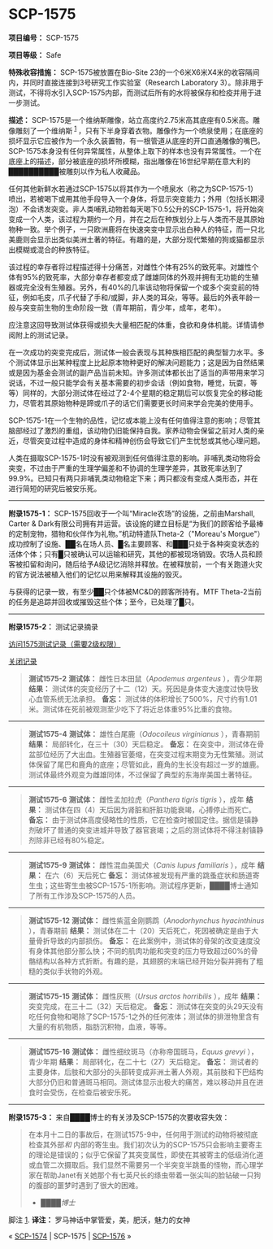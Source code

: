 # SCP-1575
                        


**项目编号：** SCP-1575

**项目等级：** Safe

**特殊收容措施：** SCP-1575被放置在Bio-Site 23的一个6米X6米X4米的收容隔间内，并同时直接连接到3号研究工作实验室（Research Laboratory 3）。除非用于测试，不得将水引入SCP-1575内部，而测试后所有的水将被保存和检疫并用于进一步测试。

**描述：** SCP-1575是一个维纳斯雕像，站立高度约2.75米高其底座有0.5米高。雕像雕刻了一个维纳斯<sup class='footnoteref'>
 <a shape='rect' class='footnoteref' id='footnoteref-1' href='javascript:;' onclick='WIKIDOT.page.utils.scrollToReference(&apos;footnote-1&apos;)'>1</a>
</sup>，只有下半身穿着衣物。雕像作为一个喷泉使用；在底座的损坏显示它应被作为一个永久装置物，有一根管道从底座的开口直通雕像的嘴巴。SCP-1575本身没有任何异常属性，从整体上取下的样本也没有异常属性。一个在底座上的描述，部分被底座的损坏所模糊，指出雕像在16世纪早期在意大利的██████████被雕刻以作为私人收藏品。

任何其他新鲜水若通过SCP-1575以将其作为一个喷泉水（称之为SCP-1575-1）喷出，若被喝下或用其他手段导入一个身体，将显示突变能力；外用（包括长期浸泡）不会诱发突变。非人类哺乳动物若每天喝下0.5公升的SCP-1575-1，将开始突变成一个人类，该过程为期约一个月，并在之后在种族划分上与人类而不是其原始物种一致。举个例子，一只欧洲鹿将在快速突变中显示出白种人的特征，而一只北美鹿则会显示出类似美洲土著的特征。有趣的是，大部分现代繁殖的狗或猫都显示出模糊或混合的种族特征。

该过程的幸存者将过程描述得十分痛苦，对雌性个体有25%的致死率。对雄性个体有95%的致死率，大部分幸存者都变成了雌雄同体的外观并拥有无功能的生殖器或完全没有生殖器。另外，有40%的几率该动物将保留一个或多个突变前的特征，例如毛皮，爪子代替了手和/或脚，非人类的耳朵，等等。最后的外表年龄一般与突变前生物的生命阶段一致（青年期前，青少年，成年，老年）。

应注意这回导致测试体获得或损失大量相匹配的体重，食欲和身体机能。详情请参阅附上的测试记录。

在一次成功的突变完成后，测试体一般会表现与其种族相匹配的典型智力水平。多个测试体显示出某种程度上比起原本物种更好的解决问题能力；这是因为自然结果或是因为基金会测试的副产品当前未知。许多测试体都长出了适当的声带用来学习说话，不过一般只能学会有关基本需要的初步会话（例如食物，睡觉，玩耍，等等）同样的，大部分测试体在经过了2-4个星期的稳定期后可以恢复完全的移动能力，尽管若其原始物种是蹄或爪子的话它们需要更长时间来学会完美的使用手。

SCP-1575-1在一个生物的品性，记忆或本能上没有任何值得注意的影响；尽管其脑部经过了激烈的重组，该动物仍旧能保持自我。家养动物会保留之前对人类的亲近，尽管突变过程中造成的身体和精神创伤会导致它们产生忧愁或其他心理问题。

人类在摄取SCP-1575-1时没有被观测到任何值得注意的影响。非哺乳类动物将会突变，不过由于严重的生理学偏差和不协调的生理学差异，其致死率达到了99.9%。已知只有两只非哺乳类动物稳定下来；两只都没有变成人类形态，并在进行简短的研究后被安乐死。


---

**附录1575-1：** SCP-1575回收于一个叫“Miracle农场”的设施，之前由Marshall, Carter & Dark有限公司拥有并运营。该设施的建立目标是“为我们的顾客给予最棒的定制宠物，猎物和伙伴作为礼物。”机动特遣队Theta-2（"Moreau's Morgue"）成功控制了设施、██名在场人员、█名主要顾客、和███只处于各种突变状态的活体个体；只有█只被确认可以运输和研究，其他的都被现场销毁。农场人员和顾客被扣留和询问，随后给予A级记忆消除并释放。在被释放前，一个有关跑道火灾的官方说法被植入他们的记忆以用来解释其设施的毁灭。

与获得的记录一致，有至少██只个体被MC&D的顾客所持有。MTF Theta-2当前的任务是追踪并回收或摧毁这些个体；至今，已处理了█只。


---

**附录1575-2：**  测试记录摘录


<a shape='rect' class='collapsible-block-link' href='javascript:;'>&#35775;&#38382;1575&#27979;&#35797;&#35760;&#24405;&#65288;&#38656;&#35201;2&#32423;&#26435;&#38480;&#65289;</a>

<a shape='rect' class='collapsible-block-link' href='javascript:;'>&#20851;&#38381;&#35760;&#24405;</a>


> **测试1575-2** 
**测试体：** 雌性日本田鼠（*Apodemus argenteus* ），青少年期
**结果：** 测试体的突变经历了十二（12）天。死因是身体变大速度过快导致心血管系统无法承担。
**备忘：** 测试体的体积增长了500%，尺寸约有1.01米。测试体在死前被观测至少吃下了将近总体重95%比重的食物。
> 


---


> **测试1575-4** 
**测试体：** 雄性白尾鹿（*Odocoileus virginianus* ），青春期前
**结果：** 局部转化，在三十（30）天后稳定。
**备忘：** 在突变中，测试体在骨盆部位经历了大出血。生殖器官萎缩，在突变过程末期变为无性繁殖。测试体保留了尾巴和鹿角的底座；尽管如此，鹿角的生长没有超过一岁的雄鹿。测试体最终外观变为雌雄同体，不过保留了典型的东海岸美国土著特征。
> 


---


> **测试1575-6** 
**测试体：** 雌性孟加拉虎（*Panthera tigris tigris* ），成年
**结果：** 测试体在四（4）天后因为肾脏和肝脏功能衰竭，心搏停止而死亡。
**备忘：** 由于测试体高度侵略性的性质，它在检查时被固定住。据信是镇静剂破坏了普通的突变进城并导致了器官衰竭；之后的测试体将不得注射镇静剂除非已经有80%稳定。
> 


---


> **测试1575-9** 
**测试体：** 雌性混血美国犬（*Canis lupus familiaris* ），成年
**结果：** 在六（6）天后死亡
**备忘：** 测试体被发现有严重的跳蚤症状和肠道寄生虫；这些寄生虫被SCP-1575-1所影响。测试程序更新，████博士通知了所有工作涉及SCP-1575的人员。
> 


---


> **测试1575-12** 
**测试体：** 雌性紫蓝金刚鹦鹉（*Anodorhynchus hyacinthinus* ），青春期前
**结果：** 测试体在二十（20）天后死亡，死因被确定是由于大量骨折导致的内部损伤。
**备忘：** 在此案例中，测试体的骨架的改变速度没有身体其他部分那么快；不同的肌肉功能和突变的压力导致超过60%的骨骼结构以各种方式折断。有趣的是，其翅膀的末端已经开始分裂并拥有了粗糙的类似手状物的外观。
> 


---


> **测试1575-15** 
**测试体：** 雌性灰熊（*Ursus arctos horribilis* ），成年
**结果：** 突变完成，在三十二（32）天后稳定。
**备忘：** 测试体在突变的头29天没有吃任何食物和喝除了SCP-1575-1之外的任何液体；测试体的排泄物里含有大量的有机物质，脂肪沉积物，血液，等等。
> 


---


> **测试1575-16** 
**测试体：** 雌性细纹斑马（亦称帝国斑马，*Equus grevyi* ），青少年期
**结果：** 局部转化，在二十七（27）天后稳定。
**备忘：** 测试者的主要身体，后肢和大部分的头部转变成非洲土著人外观，其前肢和下巴结构大部分仍旧和普通斑马相同。测试体显示出极大的痛苦，难以移动并且在进食时会受伤，在检查后被安乐死。
> 





---

**附录1575-3：** 来自████博士的有关涉及SCP-1575的次要收容失效：


> 在本月十二日的事故后，在测试1575-9中，任何用于测试的动物将被彻底检查其外部*和* 内部的寄生虫。我们初次认为的SCP-1575只会影响主要寄主的理论是错误的；似乎它保留了其突变属性，即使在其被寄主的低级消化道或血管二次摄取后。我们显然不需要另一个半突变半跳蚤的怪物，而心理学家在帮助Janet有关她那个有七英尺长的绦虫带着一张尖叫的脸钻破一只狗的腹部的噩梦时遇到了很大的困难。
> 
> - *████博士* 
> 


脚注
<a shape='rect' href='javascript:;' onclick='WIKIDOT.page.utils.scrollToReference(&apos;footnoteref-1&apos;)'>1</a>. **译注：** 罗马神话中掌管爱，美，肥沃，魅力的女神



« [SCP-1574](/scp-1574) | SCP-1575 | [SCP-1576](/scp-1576) »





                    